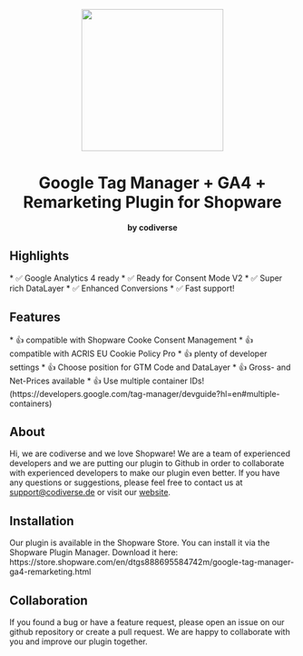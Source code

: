 <p align="center"><a href="https://www.codiverse.de/" target="_blank" rel="noopener noreferrer"><img width="250" src="https://cdn.shopware.store/H/D/7/H3WDw/media/e3/28/78/1712849178/127f7b77dd9380f7d469351b82530c73.png?width=1920&ts=1747818643"></a></p>

<h1 align="center">Google Tag Manager + GA4 + Remarketing Plugin for Shopware</h1>

<p align="center"><strong>by codiverse</strong>

<h2>Highlights</h2>
* ✅ Google Analytics 4 ready
* ✅ Ready for Consent Mode V2
* ✅ Super rich DataLayer
* ✅ Enhanced Conversions
* ✅ Fast support!

<h2>Features</h2>
* 👍 compatible with Shopware Cooke Consent Management
* 👍 compatible with ACRIS EU Cookie Policy Pro
* 👍 plenty of developer settings
* 👍 Choose position for GTM Code and DataLayer
* 👍 Gross- and Net-Prices available
* 👍 Use multiple container IDs! (https://developers.google.com/tag-manager/devguide?hl=en#multiple-containers)

<h2>About</h2>
Hi, we are codiverse and we love Shopware! We are a team of experienced developers and we are putting our plugin to Github in order to collaborate with experienced developers to make our plugin even better. If you have any questions or suggestions, please feel free to contact us at <a href="mailto:support@codiverse.de">support@codiverse.de</a> or visit our <a href="https://www.codiverse.de">website</a>.

<h2>Installation</h2>
Our plugin is available in the Shopware Store. You can install it via the Shopware Plugin Manager. Download it here: https://store.shopware.com/en/dtgs888695584742m/google-tag-manager-ga4-remarketing.html 

<h2>Collaboration</h2>
If you found a bug or have a feature request, please open an issue on our github repository or create a pull request. We are happy to collaborate with you and improve our plugin together.